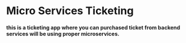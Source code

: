# Micro Services Ticketing

#### this is a ticketing app where you can purchased ticket from backend services will be using proper microservices.